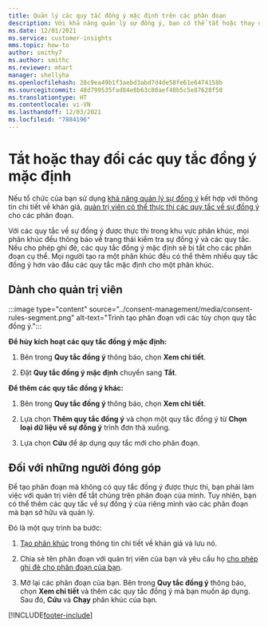 ```yaml
---
title: Quản lý các quy tắc đồng ý mặc định trên các phân đoạn
description: Với khả năng quản lý sự đồng ý, bạn có thể tắt hoặc thay đổi các quy tắc đồng ý mặc định nếu tính năng ghi đè được bật.
ms.date: 12/01/2021
ms.service: customer-insights
mms.topic: how-to
author: smithy7
ms.author: smithc
ms.reviewer: mhart
manager: shellyha
ms.openlocfilehash: 28c9ea49b1f3aebd3abd7d4de58fe61e6474158b
ms.sourcegitcommit: 48d799535fad84e8b63c80aef48b5c5e87628f58
ms.translationtype: HT
ms.contentlocale: vi-VN
ms.lasthandoff: 12/03/2021
ms.locfileid: "7884196"
---
```

# <a name="disable-or-change-default-consent-rules"></a>Tắt hoặc thay đổi các quy tắc đồng ý mặc định

Nếu tổ chức của bạn sử dụng [khả năng quản lý sự đồng ý](../consent-management/overview.md) kết hợp với thông tin chi tiết về khán giả, [quản trị viên có thể thực thi các quy tắc về sự đồng ý](activate-consent.md) cho các phân đoạn. 

Với các quy tắc về sự đồng ý được thực thi trong khu vực phân khúc, mọi phân khúc đều thông báo về trạng thái kiểm tra sự đồng ý và các quy tắc. Nếu cho phép ghi đè, các quy tắc đồng ý mặc định sẽ bị tắt cho các phân đoạn cụ thể. Mọi người tạo ra một phân khúc đều có thể thêm nhiều quy tắc đồng ý hơn vào đầu các quy tắc mặc định cho một phân khúc. 

## <a name="for-administrators"></a>Dành cho quản trị viên

:::image type="content" source="../consent-management/media/consent-rules-segment.png" alt-text="Trình tạo phân đoạn với các tùy chọn quy tắc đồng ý.":::

**Để hủy kích hoạt các quy tắc đồng ý mặc định:**

1. Bên trong **Quy tắc đồng ý** thông báo, chọn **Xem chi tiết**. 

1. Đặt **Quy tắc đồng ý mặc định** chuyển sang **Tắt**.

**Để thêm các quy tắc đồng ý khác:**

1. Bên trong **Quy tắc đồng ý** thông báo, chọn **Xem chi tiết**. 

1. Lựa chọn **Thêm quy tắc đồng ý** và chọn một quy tắc đồng ý từ **Chọn loại dữ liệu về sự đồng ý** trình đơn thả xuống.

1. Lựa chọn **Cứu** để áp dụng quy tắc mới cho phân đoạn.

## <a name="for-contributors"></a>Đối với những người đóng góp

Để tạo phân đoạn mà không có quy tắc đồng ý được thực thi, bạn phải làm việc với quản trị viên để tắt chúng trên phân đoạn của mình. Tuy nhiên, bạn có thể thêm các quy tắc về sự đồng ý của riêng mình vào các phân đoạn mà bạn sở hữu và quản lý.

Đó là một quy trình ba bước: 
1. [Tạo phân khúc](segments.md) trong thông tin chi tiết về khán giả và lưu nó. 

1. Chia sẻ tên phân đoạn với quản trị viên của bạn và yêu cầu họ [cho phép ghi đè cho phân đoạn của bạn](activate-consent.md). 

1. Mở lại các phân đoạn của bạn. Bên trong **Quy tắc đồng ý** thông báo, chọn **Xem chi tiết** và thêm các quy tắc đồng ý mà bạn muốn áp dụng. Sau đó, **Cứu** và **Chạy** phân khúc của bạn.



[!INCLUDE[footer-include](../includes/footer-banner.md)] 
